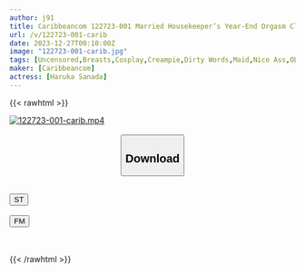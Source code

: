 ```yaml
---
author: j91
title: Caribbeancom 122723-001 Married Housekeeper’s Year-End Orgasm Cleaning Haruka Sanada
url: /v/122723-001-carib
date: 2023-12-27T00:10:00Z
image: "122723-001-carib.jpg"
tags: [Uncensored,Breasts,Cosplay,Creampie,Dirty Words,Maid,Nice Ass,OL,Sexy Legs,Shaved,Slender,Squirting ]
maker: [Caribbeancom]
actress: [Haruka Sanada]
---
```



{{< rawhtml >}}

<div class="video" data-videoid="wJP0V7RzRDHJk8g">
    <a href="javascript:;">
        <img src="/v/122723-001-carib/122723-001-carib.jpg" width="WIDTH" height="HEIGHT" alt="122723-001-carib.mp4" loading="lazy">
    </a>
</div>

<script type="text/javascript" src="https://j91.asia/asset/on-demand-st.js"></script>

<br>
  <link rel="stylesheet" href="https://j91.asia/asset/bs5.css">
  
  <center>
  <button class="btn btn-primary" type="button" data-bs-toggle="collapse" data-bs-target=".multi-collapse" aria-expanded="false" aria-controls="multiCollapseExample1 multiCollapseExample2"><h2>Download</h2></button></center>
</p>
<div class="row">
  <div class="col">
    <div class="collapse multi-collapse" id="multiCollapseExample1">
      <div class="card card-body">
	      	      <br>
<div class="buttons">  
<a href="https://streamtape.to/v/wJP0V7RzRDHJk8g" target="_blank"><button class="btn-hover color-3"><i class="fa fa-download"></i> ST</button></a></div>
    </div>
  </div>
</div>
  <div class="col">
    <div class="collapse multi-collapse" id="multiCollapseExample2">
      <div class="card card-body">
	      <br>
<div class="buttons">
    <a href="https://filemoon.sx/d/eapgv2p2cjiq" target="_blank"><button class="btn-hover color-8"><i class="fa fa-download"></i> FM</button></a></div>
<br><br>
      </div>
    </div>
  </div>
</div>

{{< /rawhtml >}}